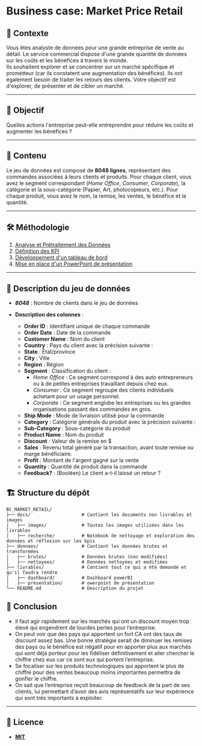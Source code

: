 # Business case: Market Price Retail

## 📜 Contexte  
Vous êtes analyste de données pour une grande entreprise de vente au détail. Le service commercial dispose d'une grande quantité de données sur les coûts et les bénéfices à travers le monde.  
Ils souhaitent explorer et se concentrer sur un marché spécifique et prometteur (car ils constatent une augmentation des bénéfices). Ils ont également besoin de traiter les retours des clients. 
Votre objectif est d'explorer, de présenter et de cibler un marché.

---

## 🎯 Objectif  
Quelles actions l'entreprise peut-elle entreprendre pour réduire les coûts et augmenter les bénéfices ?  

---

## 📂 Contenu  

Le jeu de données est composé de **8048 lignes**, représentant des commandes associées à leurs clients et produits. Pour chaque client, vous avez le segment correspondant (*Home Office*, *Consumer*, *Corporate*), la catégorie et la sous-catégorie (Papier, Art, photocopieurs, etc.). Pour chaque produit, vous avez le nom, la remise, les ventes, le bénéfice et la quantité.  

---

## 🛠️ Méthodologie  

1. [Analyse et Prétraitement des Données](./docs/recherche/notebook.ipynb)  
2. [Définition des KPI](./docs/recherche/kpis.md)  
3. [Développement d'un tableau de bord](./livrables/BC_MPR.pbix)
4. [Mise en place d'un PowerPoint de présentation](./livrables/BC_MPR.pptx)

---

## 🔢 Description du jeu de données  

- ***8048*** : Nombre de clients dans le jeu de données  
- **Description des colonnes** :  

  - **Order ID** : Identifiant unique de chaque commande  
  - **Order Date** : Date de la commande  
  - **Customer Name** : Nom du client  
  - **Country** : Pays du client avec la précision suivante :  
  - **State** : État/province  
  - **City** : Ville  
  - **Region** : Région  
  - **Segment** : Classification du client :  
    - *Home Office* : Ce segment correspond à des auto entrepreneurs ou à de petites entreprises travaillant depuis chez eux.  
    - *Consumer* : Ce segment regroupe des clients individuels achetant pour un usage personnel.  
    - *Corporate* : Ce segment englobe les entreprises ou les grandes organisations passant des commandes en gros.  
  - **Ship Mode** : Mode de livraison utilisé pour la commande  
  - **Category** : Catégorie générale du produit avec la précision suivante :  
  - **Sub-Category** : Sous-catégorie du produit  
  - **Product Name** : Nom du produit  
  - **Discount** : Valeur de la remise en $  
  - **Sales** : Revenu total généré par la transaction, avant toute remise ou marge bénéficiaire.  
  - **Profit** : Montant de l'argent gagné sur la vente  
  - **Quantity** : Quantité de produit dans la commande  
  - **Feedback?** : (Booléen) Le client a-t-il laissé un retour ?  



## 🏗️ Structure du dépôt
```
BC_MARKET_RETAIL/
├── docs/                   # Contient les documents non livrables et images
│   ├── images/             # Toutes les images utilisées dans les livrables
│   ├── recherche/          # Notebook de nettoyage et exploration des données et réflexion sur les kpis
├── donnees/                # Contient les données brutes et transformées
│   ├── brutes/             # Données brutes (non modifiées)
│   ├── nettoyees/          # Données nettoyées et modifiées
├── livrables/              # Contient tout ce qui a été demandé et qu'il faudra rendre
│   ├── dashboard/          # Dashboard powerBI
│   ├── presentation/       # owerpoint de présentation
└── README.md               # Description du projet
```

## 🏁 Conclusion

- Il faut agir rapidement sur les marchés qui ont un discount moyen trop élevé qui engendrent de lourdes pertes pour l’entreprise.
- On peut voir que des pays qui apportent un fort CA ont des taux de discount assez bas. Une bonne stratégie serait de diminuer les remises des pays ou le bénéfice est négatif pour en apporter plus aux marchés qui sont déjà porteur pour les fidéliser  définitivement et aller chercher le chiffre chez eux car ce sont eux qui portent l’entreprise.
- Se focaliser sur les produits technologiques qui apportent le plus de chiffre pour des ventes beaucoup moins importantes permettra de gonfler le chiffre.
- On sait que l’entreprise reçoit beaucoup de feedback de la part de ses clients, lui permettant d’avoir des avis représentatifs sur leur expérience qui sont très importants à exploiter.


---

## 📜 Licence
- [**MIT**](./LICENSE)
